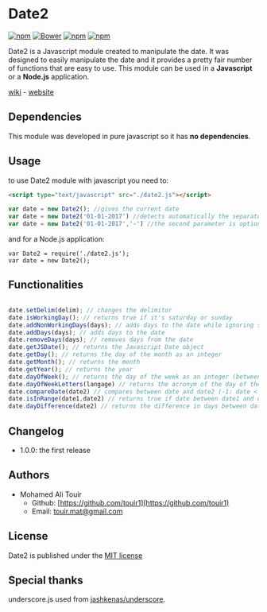 # Date2 #

[![npm](https://img.shields.io/npm/v/date-2.svg?style=flat-square&maxAge=600)](https://www.npmjs.com/package/date-2) [![Bower](https://img.shields.io/bower/v/date-2.svg?style=flat-square&maxAge=600)](https://github.com/touir1/Date2) [![npm](https://img.shields.io/npm/dm/date-2.svg?style=flat-square&maxAge=600)](https://www.npmjs.com/package/date-2) [![npm](https://img.shields.io/npm/l/date-2.svg?style=flat-square)]()

Date2 is a Javascript module created to manipulate the date. It was designed to easily manipulate the date and it provides a pretty fair number of functions that are easy to use. This module can be used in a **Javascript** or a **Node.js** application.

[wiki](https://github.com/touir1/Date2/wiki) - [website](https://touir1.github.io/Date2/)

## Dependencies ##

This module was developed in pure javascript so it has **no dependencies**.

## Usage ##

to use Date2 module with javascript you need to:

```html
<script type="text/javascript" src="./date2.js"></script>
```

```javascript
var date = new Date2(); //gives the current date
var date = new Date2('01-01-2017') //detects automatically the separator and it uses DD MM YYYY as a format
var date = new Date2('01-01-2017','-') //the second parameter is optional, it specifies the separator used
```
and for a Node.js application:
```node
var Date2 = require('./date2.js');
var date = new Date2();
```

## Functionalities

```javascript

date.setDelim(delim); // changes the delimitor
date.isWorkingDay(); // returns true if it's saturday or sunday
date.addNonWorkingDays(days); // adds days to the date while ignoring saturday and sunday
date.addDays(days); // adds days to the date
date.removeDays(days); // removes days from the date
date.getJSDate(); // returns the Javascript Date object
date.getDay(); // returns the day of the month as an integer
date.getMonth(); // returns the month
date.getYear(); // returns the year
date.dayOfWeek(); // returns the day of the week as an integer (between 0 and 6)
date.dayOfWeekLetters(langage) // returns the acronym of the day of the week (langage: 'en' / 'fr' and is in english by default)
date.compareDate(date2) // compares between date and date2 (-1: date < date2, 1: date > date2, 0: date == date2)
date.isInRange(date1,date2) // returns true if date between date1 and date2 inclusive
date.dayDifference(date2) // returns the difference in days between date and date2
```

## Changelog

* 1.0.0: the first release

## Authors

* Mohamed Ali Touir
  * Github: [https://github.com/touir1](https://github.com/touir1)
  * Email: [touir.mat@gmail.com](touir.mat@gmail.com)

## License 

Date2 is published under the [MIT license](http://www.opensource.org/licenses/mit-license)

## Special thanks 

underscore.js used from [jashkenas/underscore](https://github.com/jashkenas/underscore).
